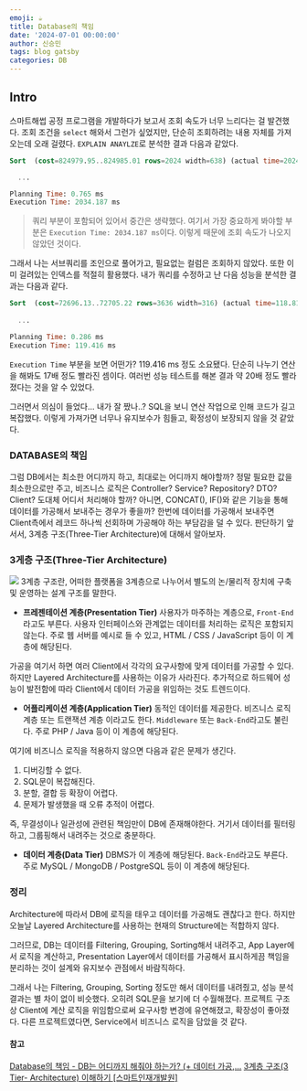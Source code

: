 ```yaml
---
emoji: ☕
title: Database의 책임
date: '2024-07-01 00:00:00'
author: 신승민
tags: blog gatsby 
categories: DB
---
```


## Intro
스마트해썹 공정 프로그램을 개발하다가 보고서 조회 속도가 너무 느리다는 걸 발견했다.
조회 조건을 `select` 해와서 그런가 싶었지만, 단순히 조회하려는 내용 자체를 가져오는데 오래 걸렸다.
`EXPLAIN ANAYLZE`로 분석한 결과 다음과 같았다. 
 
```sql
Sort  (cost=824979.95..824985.01 rows=2024 width=638) (actual time=2024.948..2024.954 rows=3 loops=1)

  ...

Planning Time: 0.765 ms
Execution Time: 2034.187 ms
```
 
> 쿼리 부분이 포함되어 있어서 중간은 생략했다. 
여기서 가장 중요하게 봐야할 부분은 `Execution Time: 2034.187 ms`이다. 
이렇게 때문에 조회 속도가 나오지 않았던 것이다. 
 
그래서 나는 서브쿼리를 조인으로 풀어가고, 필요없는 컬럼은 조회하지 않았다. 
또한 이미 걸려있는 인덱스를 적절히 활용했다. 
내가 쿼리를 수정하고 난 다음 성능을 분석한 결과는 다음과 같다. 
 
```sql
Sort  (cost=72696.13..72705.22 rows=3636 width=316) (actual time=118.811..119.340 rows=13 loops=1)
  
  ...

Planning Time: 0.286 ms
Execution Time: 119.416 ms
```
 
`Execution Time` 부분을 보면 어떤가? 
119.416 ms 정도 소요됐다. 
단순히 나누기 연산을 해봐도 17배 정도 빨라진 셈이다. 
여러번 성능 테스트를 해본 결과 약 20배 정도 빨라졌다는 것을 알 수 있었다. 
 
그러면서 의심이 들었다... 내가 잘 짰나..? 
SQL을 보니 연산 작업으로 인해 코드가 길고 복잡했다. 
이렇게 가져가면 너무나 유지보수가 힘들고, 확정성이 보장되지 않을 것 같았다. 
 
### DATABASE의 책임
그럼 DB에서는 최소한 어디까지 하고, 최대로는 어디까지 해야할까? 
정말 필요한 값을 최소한으로만 주고, 비즈니스 로직은 Controller? Service? Repository? DTO? Client? 도대체 어디서 처리해야 할까? 
아니면, CONCAT(), IF()와 같은 기능을 통해 데이터를 가공해서 보내주는 경우가 좋을까? 
한번에 데이터를 가공해서 보내주면 Client측에서 레코드 하나씩 선회하며 가공해야 하는 부담감을 덜 수 있다. 
판단하기 앞서서, 3계층 구조(Three-Tier Architecture)에 대해서 알아보자. 

### 3게층 구조(Three-Tier Architecture)
![](https://img1.daumcdn.net/thumb/R1280x0/?scode=mtistory2&fname=https%3A%2F%2Fblog.kakaocdn.net%2Fdn%2FbgODd7%2Fbtq7KmO52dz%2FRYOIlg9BSCyXKrOrxhy12K%2Fimg.png)
3계층 구조란, 어떠한 플랫폼을 3계층으로 나누어서 별도의 논/물리적 장치에 구축 및 운영하는 설계 구조를 말한다. 
 
* **프레젠테이션 계층(Presentation Tier)**
사용자가 마주하는 계층으로, `Front-End` 라고도 부른다. 
사용자 인터페이스와 관계없는 데이터를 처리하는 로직은 포함되지 않는다. 
주로 웹 서버를 예시로 들 수 있고, HTML / CSS / JavaScript 등이 이 계층에 해당된다. 
 
가공을 여기서 하면 여러 Client에서 각각의 요구사항에 맞게 데이터를 가공할 수 있다.
하지만 Layered Architecture를 사용하는 이유가 사라진다. 
추가적으로 하드웨어 성능이 발전함에 따라 Client에서 데이터 가공을 위임하는 것도 트렌드이다. 
 
* **어플리케이션 계층(Application Tier)**
동적인 데이터를 제공한다. 
비즈니스 로직 계층 또는 트랜잭션 계층 이라고도 한다.
`Middleware` 또는 `Back-End`라고도 불린다.
주로 PHP / Java 등이 이 계층에 해당된다. 
 
여기에 비즈니스 로직을 적용하지 않으면 다음과 같은 문제가 생긴다. 
1) 디버깅할 수 없다. 
2) SQL문이 복잡해진다. 
3) 분할, 결합 등 확장이 어렵다. 
4) 문제가 발생했을 때 오류 추적이 어렵다. 
 
즉, 무결성이나 일관성에 관련된 책임만이 DB에 존재해야한다. 
거기서 데이터를 필터링하고, 그룹핑해서 내려주는 것으로 충분하다. 
 
* **데이터 계층(Data Tier)**
DBMS가 이 계층에 해당된다. 
`Back-End`라고도 부른다. 
주로 MySQL / MongoDB / PostgreSQL 등이 이 계층에 해당된다. 
 

### 정리
Architecture에 따라서 DB에 로직을 태우고 데이터를 가공해도 괜찮다고 한다. 
하지만 오늘날 Layered Architecture를 사용하는 현재의 Structure에는 적합하지 않다. 
 
그러므로, DB는 데이터를 Filtering, Grouping, Sorting해서 내려주고, 
App Layer에서 로직을 계산하고, 
Presentation Layer에서 데이터를 가공해서 표시하게끔 책임을 분리하는 것이 설계와 유지보수 관점에서 바람직하다. 
 
그래서 나는 Filtering, Grouping, Sorting 정도만 해서 데이터를 내려줬고, 
성능 분석 결과는 별 차이 없이 비슷했다. 
오히려 SQL문을 보기에 더 수월해졌다. 
프로젝트 구조 상 Client에 계산 로직을 위임함으로써 요구사항 변경에 유연해졌고, 확장성이 좋아졌다. 
다른 프로젝트였다면, Service에서 비즈니스 로직을 담았을 것 같다. 
 
 #### 참고
[Database의 책임 - DB는 어디까지 해줘야 하는가? (+ 데이터 가공,...](https://jaehoney.tistory.com/183)
[3계층 구조(3 Tier- Architecture) 이해하기 [스마트인재개발원]](https://jaws-coding.tistory.com/9)
```toc

```